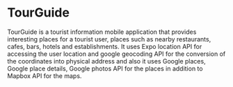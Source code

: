 # TourGuide

TourGuide is a tourist information mobile application that provides interesting places for a tourist user, places such as nearby restaurants, cafes, bars, hotels and establishments. It uses Expo location API for accessing the user location and google geocoding API for the conversion of the coordinates into physical address and also it uses Google places, Google place details, Google photos API for the places in addition to Mapbox API for the maps.
